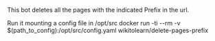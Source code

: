 This bot deletes all the pages with the indicated Prefix in the url.

Run it mounting a config file in /opt/src
docker run -ti --rm -v $(path_to_config):/opt/src/config.yaml wikitolearn/delete-pages-prefix
